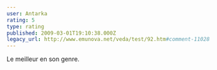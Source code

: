 ```yaml
---
user: Antarka
rating: 5
type: rating
published: 2009-03-01T19:10:38.000Z
legacy_url: http://www.emunova.net/veda/test/92.htm#comment-11028
---
```

Le meilleur en son genre.